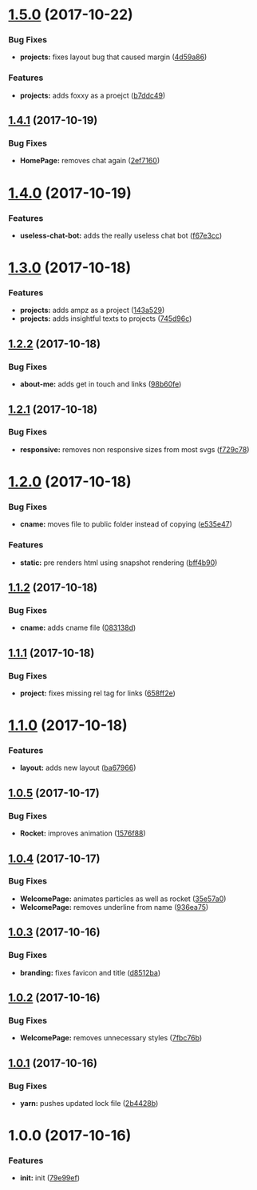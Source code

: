 <a name="1.5.0"></a>
# [1.5.0](https://github.com/aimed/norocketlab/compare/v1.4.1...v1.5.0) (2017-10-22)


### Bug Fixes

* **projects:** fixes layout bug that caused margin ([4d59a86](https://github.com/aimed/norocketlab/commit/4d59a86))


### Features

* **projects:** adds foxxy as a proejct ([b7ddc49](https://github.com/aimed/norocketlab/commit/b7ddc49))



<a name="1.4.1"></a>
## [1.4.1](https://github.com/aimed/norocketlab/compare/v1.4.0...v1.4.1) (2017-10-19)


### Bug Fixes

* **HomePage:** removes chat again ([2ef7160](https://github.com/aimed/norocketlab/commit/2ef7160))



<a name="1.4.0"></a>
# [1.4.0](https://github.com/aimed/norocketlab/compare/v1.3.0...v1.4.0) (2017-10-19)


### Features

* **useless-chat-bot:** adds the really useless chat bot ([f67e3cc](https://github.com/aimed/norocketlab/commit/f67e3cc))



<a name="1.3.0"></a>
# [1.3.0](https://github.com/aimed/norocketlab/compare/v1.2.2...v1.3.0) (2017-10-18)


### Features

* **projects:** adds ampz as a project ([143a529](https://github.com/aimed/norocketlab/commit/143a529))
* **projects:** adds insightful texts to projects ([745d96c](https://github.com/aimed/norocketlab/commit/745d96c))



<a name="1.2.2"></a>
## [1.2.2](https://github.com/aimed/norocketlab/compare/v1.2.1...v1.2.2) (2017-10-18)


### Bug Fixes

* **about-me:** adds get in touch and links ([98b60fe](https://github.com/aimed/norocketlab/commit/98b60fe))



<a name="1.2.1"></a>
## [1.2.1](https://github.com/aimed/norocketlab/compare/v1.2.0...v1.2.1) (2017-10-18)


### Bug Fixes

* **responsive:** removes non responsive sizes from most svgs ([f729c78](https://github.com/aimed/norocketlab/commit/f729c78))



<a name="1.2.0"></a>
# [1.2.0](https://github.com/aimed/norocketlab/compare/v1.1.2...v1.2.0) (2017-10-18)


### Bug Fixes

* **cname:** moves file to public folder instead of copying ([e535e47](https://github.com/aimed/norocketlab/commit/e535e47))


### Features

* **static:** pre renders html using snapshot rendering ([bff4b90](https://github.com/aimed/norocketlab/commit/bff4b90))



<a name="1.1.2"></a>
## [1.1.2](https://github.com/aimed/norocketlab/compare/v1.1.1...v1.1.2) (2017-10-18)


### Bug Fixes

* **cname:** adds cname file ([083138d](https://github.com/aimed/norocketlab/commit/083138d))



<a name="1.1.1"></a>
## [1.1.1](https://github.com/aimed/norocketlab/compare/v1.1.0...v1.1.1) (2017-10-18)


### Bug Fixes

* **project:** fixes missing rel tag for links ([658ff2e](https://github.com/aimed/norocketlab/commit/658ff2e))



<a name="1.1.0"></a>
# [1.1.0](https://github.com/aimed/norocketlab/compare/v1.0.5...v1.1.0) (2017-10-18)


### Features

* **layout:** adds new layout ([ba67966](https://github.com/aimed/norocketlab/commit/ba67966))



<a name="1.0.5"></a>
## [1.0.5](https://github.com/aimed/norocketlab/compare/v1.0.4...v1.0.5) (2017-10-17)


### Bug Fixes

* **Rocket:** improves animation ([1576f88](https://github.com/aimed/norocketlab/commit/1576f88))



<a name="1.0.4"></a>
## [1.0.4](https://github.com/aimed/norocketlab/compare/v1.0.3...v1.0.4) (2017-10-17)


### Bug Fixes

* **WelcomePage:** animates particles as well as rocket ([35e57a0](https://github.com/aimed/norocketlab/commit/35e57a0))
* **WelcomePage:** removes underline from name ([936ea75](https://github.com/aimed/norocketlab/commit/936ea75))



<a name="1.0.3"></a>
## [1.0.3](https://github.com/aimed/norocketlab/compare/v1.0.2...v1.0.3) (2017-10-16)


### Bug Fixes

* **branding:** fixes favicon and title ([d8512ba](https://github.com/aimed/norocketlab/commit/d8512ba))



<a name="1.0.2"></a>
## [1.0.2](https://github.com/aimed/norocketlab/compare/v1.0.1...v1.0.2) (2017-10-16)


### Bug Fixes

* **WelcomePage:** removes unnecessary styles ([7fbc76b](https://github.com/aimed/norocketlab/commit/7fbc76b))



<a name="1.0.1"></a>
## [1.0.1](https://github.com/aimed/norocketlab/compare/v1.0.0...v1.0.1) (2017-10-16)


### Bug Fixes

* **yarn:** pushes updated lock file ([2b4428b](https://github.com/aimed/norocketlab/commit/2b4428b))



<a name="1.0.0"></a>
# 1.0.0 (2017-10-16)


### Features

* **init:** init ([79e99ef](https://github.com/aimed/norocketlab/commit/79e99ef))



